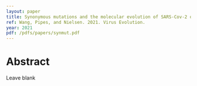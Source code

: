 ```yaml
---
layout: paper
title: Synonymous mutations and the molecular evolution of SARS-Cov-2 origins
ref: Wang, Pipes, and Nielsen. 2021. Virus Evolution.
year: 2021
pdf: /pdfs/papers/synmut.pdf
---
```


# Abstract

Leave blank